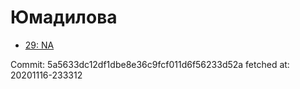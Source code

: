 # Юмадилова
- [29: NA](29.md)

Commit: 5a5633dc12df1dbe8e36c9fcf011d6f56233d52a
 fetched at: 20201116-233312

